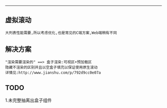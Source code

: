 ---
## 虚拟滚动
	大列表性能需要,所以考虑优化,也是常见的C端方案,Web端稍有不同
## 解决方案
	"渲染需要渲染的" ==> 盒子渲染:可视区+预加载区
	隐藏不渲染的区别并且以空盒子填充以保证使用原生滚动
	详情见:http://www.jianshu.com/p/792d9cc0e07a
## TODO
  1.未完整抽离出盒子组件
